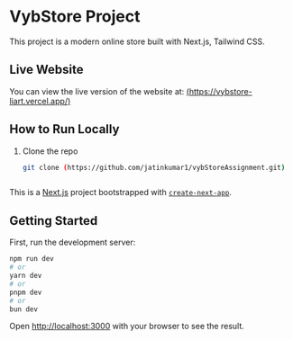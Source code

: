 # VybStore Project

This project is a modern online store built with Next.js, Tailwind CSS.

## Live Website

You can view the live version of the website at: [(https://vybstore-liart.vercel.app/)](https://vybstore-liart.vercel.app/)


## How to Run Locally

1. Clone the repo
   ```bash
   git clone (https://github.com/jatinkumar1/vybStoreAssignment.git)



This is a [Next.js](https://nextjs.org) project bootstrapped with [`create-next-app`](https://github.com/vercel/next.js/tree/canary/packages/create-next-app).

## Getting Started

First, run the development server:

```bash
npm run dev
# or
yarn dev
# or
pnpm dev
# or
bun dev
```

Open [http://localhost:3000](http://localhost:3000) with your browser to see the result.

